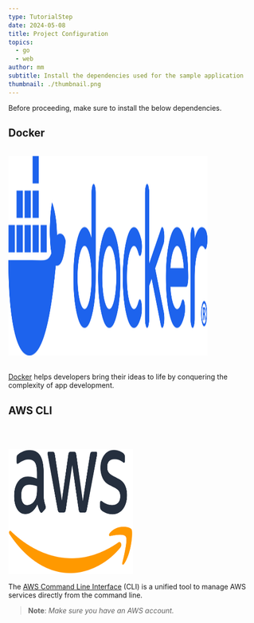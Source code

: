 ```yaml
---
type: TutorialStep
date: 2024-05-08
title: Project Configuration
topics:
  - go
  - web
author: mm
subtitle: Install the dependencies used for the sample application
thumbnail: ./thumbnail.png
---
```


Before proceeding, make sure to install the below dependencies.

## Docker

<br>
<img alt="docker" src="./images/docker-logo-blue.png" height="400" width="400">
<br><br>

[Docker](https://www.docker.com/products/docker-desktop/) helps developers bring their ideas to life by conquering the complexity of app development.

## AWS CLI

<br><br>

<img alt="awscli" src="./images/aws.png" height="250" width="250">

The [AWS Command Line Interface](https://aws.amazon.com/cli/) (CLI)
is a unified tool to manage AWS services directly from the command line.

> **Note**: _Make sure you have an AWS account._
